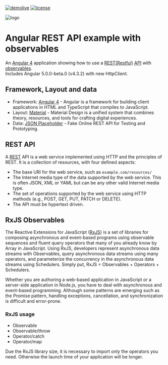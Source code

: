 [![demolive](https://img.shields.io/badge/demo-live-green.svg)](http://angularrest.jerouw.nl/)
[![license](https://img.shields.io/npm/l/express.svg)](https://github.com/jeroenouw/AngularREST/blob/master/LICENSE/)

![logo](https://jerouw.nl/wp-content/uploads/2017/07/angularrxjsrest.png "Logo") 

# Angular REST API example with observables

An [Angular 4](https://angular.io) application showing how to use a [REST(Restful)](https://en.wikipedia.org/wiki/Representational_state_transfer) [API](https://en.wikipedia.org/wiki/Application_programming_interface) with [observables](http://reactivex.io/rxjs/class/es6/Observable.js~Observable.html).  
Includes Angular 5.0.0-beta.0 (v4.3.2) with new HttpClient.

## Framework, Layout and data
* Framework: [Angular 4](https://angular.io) - Angular is a framework for building client applications in HTML and TypeScript that compiles to JavaScript.
* Layout: [Material](https://material.io/) - Material Design is a unified system that combines theory, resources, and tools for crafting digital experiences.
* Data: [JSON Placeholder](https://jsonplaceholder.typicode.com/) - Fake Online REST API for Testing and Prototyping.

## REST API
A [REST](https://en.wikipedia.org/wiki/Representational_state_transfer) API is a web service implemented using HTTP and the principles of REST. It is a collection of resources, with four defined aspects:

* The base URI for the web service, such as `example.com/resources/`
* The Internet media type of the data supported by the web service. This is often JSON, XML or YAML but can be any other valid Internet media type.
* The set of operations supported by the web service using HTTP methods (e.g., POST, GET, PUT, PATCH or DELETE).
* The API must be hypertext driven.

## RxJS Observables
The Reactive Extensions for JavaScript ([RxJS](https://github.com/Reactive-Extensions/RxJS)) is a set of libraries for composing asynchronous and event-based programs using observable sequences and fluent query operators that many of you already know by Array in JavaScript. Using RxJS, developers represent asynchronous data streams with Observables, query asynchronous data streams using many operators, and parameterize the concurrency in the asynchronous data streams using Schedulers. Simply put, RxJS = Observables + Operators + Schedulers.  

Whether you are authoring a web-based application in JavaScript or a server-side application in Node.js, you have to deal with asynchronous and event-based programming. Although some patterns are emerging such as the Promise pattern, handling exceptions, cancellation, and synchronization is difficult and error-prone.

### RxJS usage
* Observable
* Observable/throw
* Operator/catch
* Operator/map  

Due the RxJS library size, it is necessary to import only the operators you need. Otherwise the launch time of your application will be longer.

